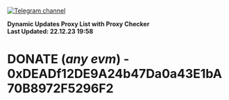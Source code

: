 [![Telegram channel](https://img.shields.io/endpoint?url=https://runkit.io/damiankrawczyk/telegram-badge/branches/master?url=https://t.me/n4z4v0d)](https://t.me/n4z4v0d) 

**Dynamic Updates Proxy List with Proxy Checker**  
**Last Updated: 22.12.23 19:58**

# DONATE (_any evm_) - 0xDEADf12DE9A24b47Da0a43E1bA70B8972F5296F2
